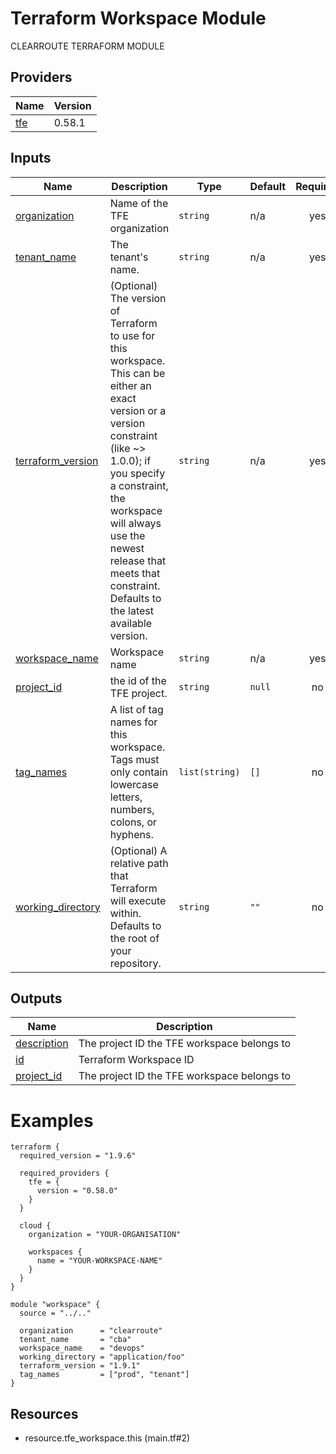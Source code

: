 # Terraform Workspace Module

<!-- BEGIN_TF_DOCS -->
CLEARROUTE TERRAFORM MODULE



## Providers

| Name | Version |
|------|---------|
| <a name="provider_tfe"></a> [tfe](#provider\_tfe) | 0.58.1 |

## Inputs

| Name | Description | Type | Default | Required |
|------|-------------|------|---------|:--------:|
| <a name="input_organization"></a> [organization](#input\_organization) | Name of the TFE organization | `string` | n/a | yes |
| <a name="input_tenant_name"></a> [tenant\_name](#input\_tenant\_name) | The tenant's name. | `string` | n/a | yes |
| <a name="input_terraform_version"></a> [terraform\_version](#input\_terraform\_version) | (Optional) The version of Terraform to use for this workspace. This can be either an exact version or a version constraint (like ~> 1.0.0); if you specify a constraint, the workspace will always use the newest release that meets that constraint. Defaults to the latest available version. | `string` | n/a | yes |
| <a name="input_workspace_name"></a> [workspace\_name](#input\_workspace\_name) | Workspace name | `string` | n/a | yes |
| <a name="input_project_id"></a> [project\_id](#input\_project\_id) | the id of the TFE project. | `string` | `null` | no |
| <a name="input_tag_names"></a> [tag\_names](#input\_tag\_names) | A list of tag names for this workspace. Tags must only contain lowercase letters, numbers, colons, or hyphens. | `list(string)` | `[]` | no |
| <a name="input_working_directory"></a> [working\_directory](#input\_working\_directory) | (Optional) A relative path that Terraform will execute within. Defaults to the root of your repository. | `string` | `""` | no |

## Outputs

| Name | Description |
|------|-------------|
| <a name="output_description"></a> [description](#output\_description) | The project ID the TFE workspace belongs to |
| <a name="output_id"></a> [id](#output\_id) | Terraform Workspace ID |
| <a name="output_project_id"></a> [project\_id](#output\_project\_id) | The project ID the TFE workspace belongs to |

# Examples

```hcl
terraform {
  required_version = "1.9.6"

  required_providers {
    tfe = {
      version = "0.58.0"
    }
  }

  cloud {
    organization = "YOUR-ORGANISATION"

    workspaces {
      name = "YOUR-WORKSPACE-NAME"
    }
  }
}

module "workspace" {
  source = "../.."

  organization      = "clearroute"
  tenant_name       = "cba"
  workspace_name    = "devops"
  working_directory = "application/foo"
  terraform_version = "1.9.1"
  tag_names         = ["prod", "tenant"]
}
```

## Resources


- resource.tfe_workspace.this (main.tf#2)
<!-- END_TF_DOCS -->
